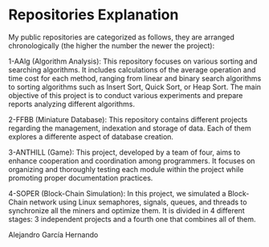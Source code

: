 # Repositories Explanation

My public repositories are categorized as follows, they are arranged chronologically (the higher the number the newer the project):

1-AAlg (Algorithm Analysis): This repository focuses on various sorting and searching algorithms. It includes calculations of the average operation and time cost for each method, ranging from linear and binary search algorithms to sorting algorithms such as Insert Sort, Quick Sort, or Heap Sort. The main objective of this project is to conduct various experiments and prepare reports analyzing different algorithms.

2-FFBB (Miniature Database): This repository contains different projects regarding the management, indexation and storage of data. Each of them explores a differente aspect of database creation.

3-ANTHILL (Game): This project, developed by a team of four, aims to enhance cooperation and coordination among programmers. It focuses on organizing and thoroughly testing each module within the project while promoting proper documentation practices.

4-SOPER (Block-Chain Simulation): In this project, we simulated a Block-Chain network using Linux semaphores, signals, queues, and threads to synchronize all the miners and optimize them. It is divided in 4 different stages: 3 independent projects and a fourth one that combines all of them.

Alejandro García Hernando
